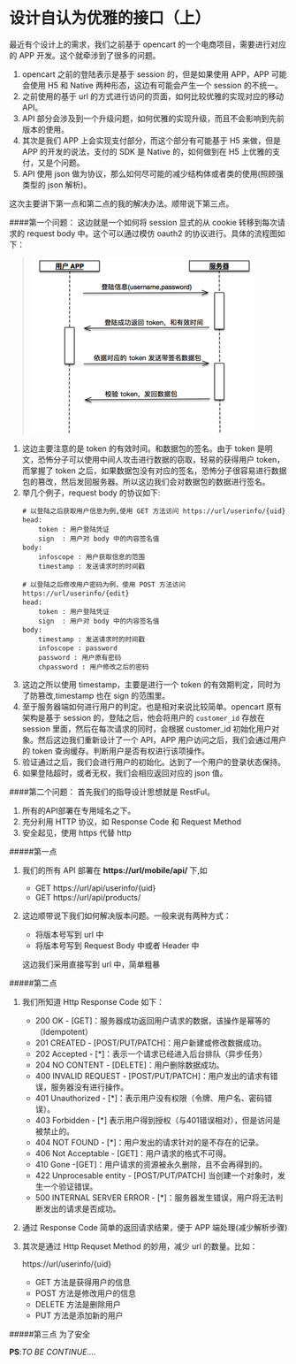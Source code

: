 设计自认为优雅的接口（上）
===
最近有个设计上的需求，我们之前基于 opencart 的一个电商项目，需要进行对应的 APP 开发。这个就牵涉到了很多的问题。

1. opencart 之前的登陆表示是基于 session 的，但是如果使用 APP，APP 可能会使用 H5 和 Native 两种形态，这边有可能会产生一个 session 的不统一。
2. 之前使用的基于 url 的方式进行访问的页面，如何比较优雅的实现对应的移动 API。
3. API 部分会涉及到一个升级问题，如何优雅的实现升级，而且不会影响到先前版本的使用。
4. 其次是我们 APP 上会实现支付部分，而这个部分有可能基于 H5 来做，但是 APP 的开发的说法，支付的 SDK 是 Native 的，如何做到在 H5 上优雅的支付，又是个问题。
5. API 使用 json 做为协议，那么如何尽可能的减少结构体或者类的使用(照顾强类型的 json 解析)。

这次主要讲下第一点和第二点的我的解决办法。顺带说下第三点。

####第一个问题：
这边就是一个如何将 session 显式的从 cookie 转移到每次请求的 request body 中。这个可以通过模仿 oauth2 的协议进行。具体的流程图如下：
> ![登陆流程图](./images/2015-11-19-1.png)

1. 这边主要注意的是 token 的有效时间。和数据包的签名。由于 token 是明文，恐怖分子可以使用中间人攻击进行数据的窃取，轻易的获得用户 token，而掌握了 token 之后，如果数据包没有对应的签名，恐怖分子很容易进行数据包的篡改，然后发回服务器。所以这边我们会对数据包的数据进行签名。
2. 举几个例子，request body 的协议如下:
    ```
    # 以登陆之后获取用户信息为例,使用 GET 方法访问 https://url/userinfo/{uid}
    head:
        token : 用户登陆凭证
        sign  : 用户对 body 中的内容签名值
    body:
        infoscope : 用户获取信息的范围
        timestamp : 发送请求时的时间戳

    # 以登陆之后修改用户密码为例，使用 POST 方法访问 https://url/userinfo/{edit}
    head:
        token : 用户登陆凭证
        sign  : 用户对 body 中的内容签名值
    body:
        timestamp : 发送请求时的时间戳
        infoscope : password
        password : 用户原有密码
        chpassword : 用户修改之后的密码
    ```
3. 这边之所以使用 timestamp，主要是进行一个 token 的有效期判定，同时为了防篡改,timestamp 也在 sign 的范围里。
4. 至于服务器端如何进行用户的判定。也是相对来说比较简单。opencart 原有架构是基于 session 的，登陆之后，他会将用户的 `customer_id` 存放在 session 里面，然后在每次请求的同时，会根据 customer_id 初始化用户对象。然后这边我们重新设计了一个 API，APP 用户访问之后，我们会通过用户的 token 查询缓存。判断用户是否有权进行该项操作。
5. 验证通过之后，我们会进行用户的初始化。达到了一个用户的登录状态保持。
6. 如果登陆超时，或者无权，我们会相应返回对应的 json 值。

####第二个问题：
首先我们的指导设计思想就是 RestFul。

1. 所有的API部署在专用域名之下。
2. 充分利用 HTTP 协议，如 Response Code 和 Request Method
3. 安全起见，使用 https 代替 http

#####第一点
1. 我们的所有 API 部署在 **https://url/mobile/api/** 下,如
    + GET https://url/api/userinfo/{uid}
    + GET https://url/api/products/
2. 这边顺带说下我们如何解决版本问题。一般来说有两种方式：
    + 将版本号写到 url 中
    + 将版本号写到 Request Body 中或者 Header 中

    这边我们采用直接写到 url 中，简单粗暴

#####第二点
1. 我们所知道 Http Response Code 如下：
    + 200 OK - [GET]：服务器成功返回用户请求的数据，该操作是幂等的（Idempotent）
    + 201 CREATED - [POST/PUT/PATCH]：用户新建或修改数据成功。
    + 202 Accepted - [*]：表示一个请求已经进入后台排队（异步任务）
    + 204 NO CONTENT - [DELETE]：用户删除数据成功。
    + 400 INVALID REQUEST - [POST/PUT/PATCH]：用户发出的请求有错误，服务器没有进行操作。
    + 401 Unauthorized - [*]：表示用户没有权限（令牌、用户名、密码错误）。
    + 403 Forbidden - [*] 表示用户得到授权（与401错误相对），但是访问是被禁止的。
    + 404 NOT FOUND - [*]：用户发出的请求针对的是不存在的记录。
    + 406 Not Acceptable - [GET]：用户请求的格式不可得。
    + 410 Gone -[GET]：用户请求的资源被永久删除，且不会再得到的。
    + 422 Unprocesable entity - [POST/PUT/PATCH] 当创建一个对象时，发生一个验证错误。
    + 500 INTERNAL SERVER ERROR - [*]：服务器发生错误，用户将无法判断发出的请求是否成功。
2. 通过 Response Code 简单的返回请求结果，便于 APP 端处理(减少解析步骤)
3. 其次是通过 Http Requset Method 的妙用，减少 url 的数量。比如：

    https://url/userinfo/{uid}
    + GET 方法是获得用户的信息
    + POST 方法是修改用户的信息
    + DELETE 方法是删除用户
    + PUT 方法是添加新的用户

#####第三点
为了安全

**PS**:*TO BE CONTINUE....*
